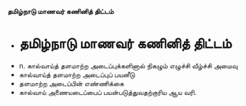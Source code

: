 **தமிழ்நாடு மாணவர் கணினித் திட்டம்**
- # தமிழ்நாடு மாணவர் கணினித் திட்டம்
- n. கால்வாய்த் தளமாற்ற அடைப்புக்களினால் நிகழும் எழுச்சி வீழ்ச்சி அமைவு
- கால்வாய்த் தளமாற்ற அடைப்புப் பயனீடு
- தளமாற்ற அடைப்பின் எண்ணிக்கை
- கால்வாய் அணையடைப்பைப் பயன்படுத்துவதற்குரிய ஆய வரி.

